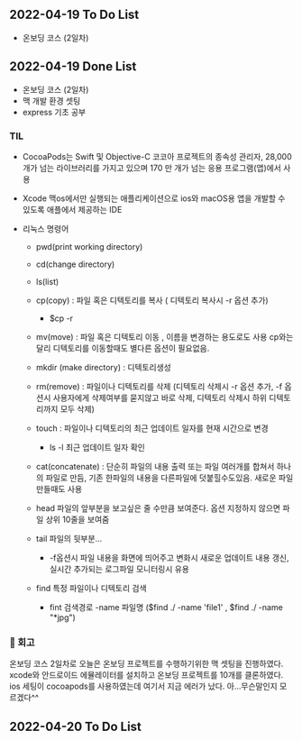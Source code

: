 ## 2022-04-19 To Do List

- 온보딩 코스 (2일차)

## 2022-04-19 Done List

- 온보딩 코스 (2일차)
- 맥 개발 환경 셋팅
- express 기초 공부

### TIL

- CocoaPods는 Swift 및 Objective-C 코코아 프로젝트의 종속성 관리자, 28,000 개가 넘는 라이브러리를 가지고 있으며 170 만 개가 넘는 응용 프로그램(앱)에서 사용
- Xcode 맥os에서만 실행되는 애플리케이션으로 ios와 macOS용 앱을 개발할 수 있도록 애플에서 제공하는 IDE
- 리눅스 명령어

  - pwd(print working directory)
  - cd(change directory)
  - ls(list)
  - cp(copy) : 파일 혹은 디텍토리를 복사 ( 디텍토리 복사시 -r 옵션 추가)
    - $cp -r
  - mv(move) : 파일 혹은 디텍토리 이동 , 이름을 변경하는 용도로도 사용 cp와는 달리 디텍토리를 이동할때도 별다른 옵션이 필요없음.
  - mkdir (make directory) : 디텍토리생성
  - rm(remove) : 파일이나 디텍토리를 삭제 (디텍토리 삭제시 -r 옵션 추가, -f 옵션시 사용자에게 삭제여부를 묻지않고 바로 삭제, 디텍토리 삭제시 하위 디텍토리까지 모두 삭제)
  - touch : 파일이나 디텍토리의 최근 업데이트 일자를 현재 시간으로 변경
    - ls -l 최근 업데이트 일자 확인
  - cat(concatenate) : 단순히 파일의 내용 출력 또는 파일 여러개를 합쳐서 하나의 파일로 만듬, 기존 한파일의 내용을 다른파일에 덧붙힐수도있음. 새로운 파일 만들때도 사용

  - head 파일의 앞부분을 보고싶은 줄 수만큼 보여준다. 옵션 지정하지 않으면 파일 상위 10줄을 보여줌
  - tail 파일의 뒷부분...
    - -f옵션시 파일 내용을 화면에 띄어주고 변화시 새로운 업데이트 내용 갱신, 실시간 추가되는 로그파일 모니터링시 유용
  - find 특정 파일이나 디텍토리 검색
    - fint 검색경로 -name 파일명 ($find ./ -name 'file1' , $find ./ -name "\*jpg")

### 🌱 회고

온보딩 코스 2일차로 오늘은 온보딩 프로젝트를 수행하기위한 맥 셋팅을 진행하였다.
xcode와 안드로이드 에뮬레이터를 설치하고 온보딩 프로젝트를 10개를 클론하였다.
ios 세팅이 cocoapods를 사용하였는데 여기서 지금 에러가 났다. 아...무슨말인지 모르겠다^^

## 2022-04-20 To Do List
